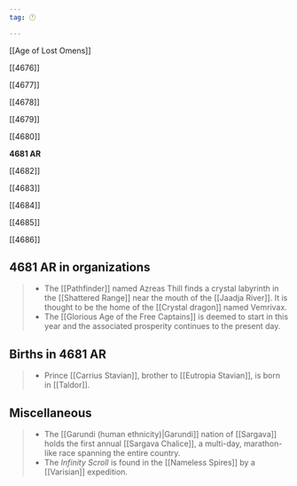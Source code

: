 ```yaml
---
tag: 🕛

---
```

[[Age of Lost Omens]]


[[4676]]

[[4677]]

[[4678]]

[[4679]]

[[4680]]

**4681 AR**

[[4682]]

[[4683]]

[[4684]]

[[4685]]

[[4686]]



## 4681 AR in organizations

>  - The [[Pathfinder]] named Azreas Thill finds a crystal labyrinth in the [[Shattered Range]] near the mouth of the [[Jaadja River]]. It is thought to be the home of the [[Crystal dragon]] named Vemrivax.
>  - The [[Glorious Age of the Free Captains]] is deemed to start in this year and the associated prosperity continues to the present day.


## Births in 4681 AR

>  - Prince [[Carrius Stavian]], brother to [[Eutropia Stavian]], is born in [[Taldor]].


## Miscellaneous

>  - The [[Garundi (human ethnicity)|Garundi]] nation of [[Sargava]] holds the first annual [[Sargava Chalice]], a multi-day, marathon-like race spanning the entire country.
>  - The *Infinity Scroll* is found in the [[Nameless Spires]] by a [[Varisian]] expedition.






